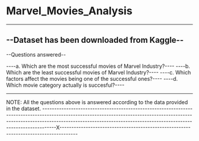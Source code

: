 # Marvel_Movies_Analysis
-------------------------------------------------------------------------------------------------------------------------------------------------------------------
--Dataset has been downloaded from Kaggle--
-------------------------------------------------------------------------------------------------------------------------------------------------------------------

--Questions answered--

----a. Which are the most successful movies of Marvel Industry?----
----b. Which are the least successful movies of Marvel Industry?----
----c. Which factors affect the movies being one of the successful ones?----
----d. Which movie category actually is succesful?----

-------------------------------------------------------------------------------------------------------------------------------------------------------------------
NOTE: All the questions above is answered according to the data provided in the dataset.
------------------------------------------------------------------------------------------------------------------------------------------------------------------------------------------------------------------------------------------------X-------------------------------------------------------------------------------------
